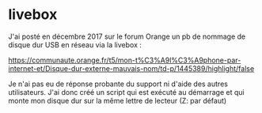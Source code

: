 # livebox

J'ai posté en décembre 2017 sur le forum Orange un pb de nommage de disque dur USB en réseau via la livebox :

https://communaute.orange.fr/t5/mon-t%C3%A9l%C3%A9phone-par-internet-et/Disque-dur-externe-mauvais-nom/td-p/1445389/highlight/false

Je n'ai pas eu de réponse probante du support ni d'aide des autres utilisateurs. J'ai donc créé un script qui est exécuté au démarrage et qui monte mon disque dur sur la même lettre de lecteur (Z: par défaut)
